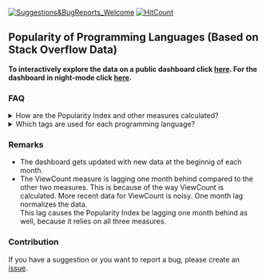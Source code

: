 [![Suggestions&BugReports_Welcome](https://img.shields.io/badge/Suggestions-BugReports-blue)](https://github.com/vvaezian/Popularity-of-Programming-Languages/issues)
[![HitCount](http://hits.dwyl.com/vvaezian/https://githubcom/vvaezian/Popularity-of-Programming-Languages.svg)](http://hits.dwyl.com/vvaezian/https://githubcom/vvaezian/Popularity-of-Programming-Languages)

## Popularity of Programming Languages (Based on Stack Overflow Data)

**To interactively explore the data on a public dashboard click [here](https://metabase.intellimenta.com/public/dashboard/f9b5e04b-9755-489d-9f5d-6adc3e3806fd). For the dashboard in night-mode click [here](https://metabase.intellimenta.com/public/dashboard/f9b5e04b-9755-489d-9f5d-6adc3e3806fd#theme=night).**

### FAQ
<details><summary>How are the Popularity Index and other measures calculated?</summary>
<p>

For the queries see [queries.md](https://github.com/vvaezian/Popularity-of-Programming-Languages/blob/master/queries.md) file.
  
  - **Popularity Index:** Average of three measures (explained below); Question Count, View Count, and Distinct Users.
  - **Question Count:** For each day the number of posts with the relevant tag is calculated. Then these numberes are summed over the given granularity (Yearly, Quarterly, Monthly).
  - **Average ViewCount:** We have the ViewCount of posts with the relevant tags. Each post's viewcount is divided by the number of days it has been posted, which results in average viewcount of that post. For each day these average ViewCounts are summed, and then these numbers are averaged over the given granularity (Yearly, Quarterly, Monthly).
  - **Average Number of Daily Distinct Users:** In each day the number of distinct users who had an activity in the relevant tags (asked a question/answered a question/commented on a question or answer/edited a question or answer) is calculated. Then these numbers are averaged over the given granularity (Yearly, Quarterly, Monthly).
  - **Total Views:** Total number of views for the questions with the relevant tags (limited to the given timerange). The granularity filter doesn't apply to this card.
  - **Total Question:** Total number of questions with the relevant tags (limited to the given timerange). The granularity filter doesn't apply to this card.

</p></details>

<details><summary>Which tags are used for each programming language?</summary>
<p>

See [tags.md](https://github.com/vvaezian/Popularity-of-Programming-Languages/blob/master/tags.md) file.

</p></details>

### Remarks
- The dashboard gets updated with new data at the beginnig of each month.
- The ViewCount measure is lagging one month behind compared to the other two measures. This is because of the way ViewCount is calculated. More recent data for ViewCount is noisy. One month lag normalizes the data.  
This lag causes the Popularity Index be lagging one month behind as well, because it relies on all three measures.

### Contribution 
If you have a suggestion or you want to report a bug, please create an [issue](https://github.com/vvaezian/Popularity-of-Programming-Languages/issues).
